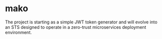 # mako
 

The project is starting as a simple JWT token generator and will evolve into an STS designed to operate in a zero-trust microservices deployment environment.



